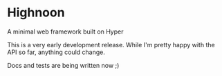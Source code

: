 Highnoon
========

A minimal web framework built on Hyper

This is a very early development release.
While I'm pretty happy with the API so far, anything could change.

Docs and tests are being written now ;)
